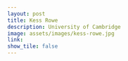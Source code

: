```yaml
---
layout: post
title: Kess Rowe
description: University of Cambridge
image: assets/images/kess-rowe.jpg
link: 
show_tile: false
---
```

